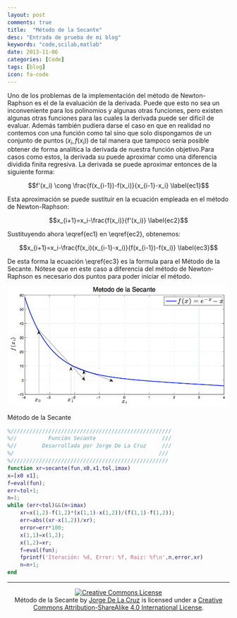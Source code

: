```yaml
---
layout: post
comments: true
title:  "Método de la Secante"
desc: "Entrada de prueba de mi blog"
keywords: "code,scilab,matlab"
date: 2013-11-06
categories: [Code]
tags: [blog]
icon: fa-code
---
```


Uno de los problemas de la implementación del método de Newton-Raphson es el de la evaluación de la derivada. Puede que esto no sea un inconveniente para los polinomios y algunas otras funciones, pero existen algunas otras funciones para las cuales la derivada puede ser difícil de evaluar. Además también pudiera darse el caso en que en realidad no contemos con una función como tal sino que solo dispongamos de un conjunto de puntos $(x_i,f(x_i))$ de tal manera que tampoco sería posible obtener de forma analítica la derivada de nuestra función objetivo.Para casos como estos, la derivada su puede aproximar como una diferencia dividida finita regresiva. La derivada se puede aproximar entonces de la siguiente forma:

$$f'(x_i) \cong \frac{f(x_{i-1})-f(x_i)}{x_{i-1}-x_i} \label{ec1}$$


Esta aproximación se puede sustituir en la ecuación empleada en el método de Newton-Raphson:

$$x_{i+1}=x_i-\frac{f(x_i)}{f'(x_i)} \label{ec2}$$

Sustituyendo ahora \eqref{ec1} en \eqref{ec2}, obtenemos:

$$x_{i+1}=x_i-\frac{f(x_i)(x_{i-1}-x_i)}{f(x_{i-1})-f(x_i)} \label{ec3}$$

De esta forma la ecuación \eqref{ec3} es la formula para el Método de la Secante. Nótese que en este caso a diferencia del método de Newton-Raphson es necesario dos puntos para poder iniciar el método.


[<center><img src="/static/assets/img/blog/code/secante.png" width="500px"/></center>](/static/assets/img/blog/code/secante.png)

Método de la Secante

~~~ matlab
%///////////////////////////////////////////////////
%//          Función Secante                     ///
%//        Desarrollada por Jorge De La Cruz     ///
%/                                              ///
%//////////////////////////////////////////////////
function xr=secante(fun,x0,x1,tol,imax)
x=[x0 x1];
f=eval(fun);
err=tol+1;
n=1;
while (err<tol)&&(n<imax)
    xr=x(1,2)-f(1,2)*(x(1,1)-x(1,2))/(f(1,1)-f(1,2));
    err=abs((xr-x(1,2))/xr);
    error=err*100;
    x(1,1)=x(1,2);
    x(1,2)=xr;
    f=eval(fun);
    fprintf('Iteración: %d, Error: %f, Raiz: %f\n',n,error,xr)
    n=n+1;
end
~~~

---

<center>
<a rel="license" href="http://creativecommons.org/licenses/by-sa/4.0/"><img alt="Creative Commons License" style="border-width:0" src="https://i.creativecommons.org/l/by-sa/4.0/88x31.png" /></a><br /><span xmlns:dct="http://purl.org/dc/terms/" property="dct:title">Método de la Secante</span> by <a xmlns:cc="http://creativecommons.org/ns#" href="https://jdelacruz26.github.io/" property="cc:attributionName" rel="cc:attributionURL">Jorge De La Cruz</a> is licensed under a <a rel="license" href="http://creativecommons.org/licenses/by-sa/4.0/">Creative Commons Attribution-ShareAlike 4.0 International License</a>.
</center>
